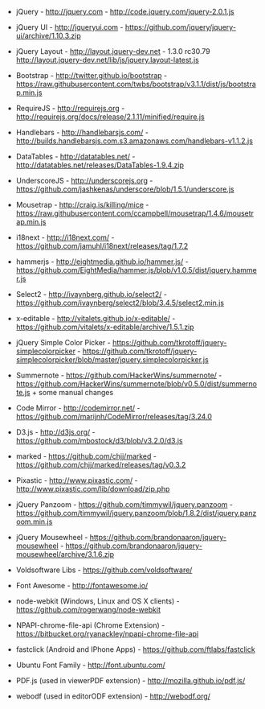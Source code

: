 * jQuery - http://jquery.com - http://code.jquery.com/jquery-2.0.1.js
* jQuery UI - http://jqueryui.com - https://github.com/jquery/jquery-ui/archive/1.10.3.zip
* jQuery Layout - http://layout.jquery-dev.net - 1.3.0 rc30.79 http://layout.jquery-dev.net/lib/js/jquery.layout-latest.js
* Bootstrap - http://twitter.github.io/bootstrap - https://raw.githubusercontent.com/twbs/bootstrap/v3.1.1/dist/js/bootstrap.min.js
* RequireJS - http://requirejs.org - http://requirejs.org/docs/release/2.1.11/minified/require.js
* Handlebars - http://handlebarsjs.com/ - http://builds.handlebarsjs.com.s3.amazonaws.com/handlebars-v1.1.2.js
* DataTables - http://datatables.net/ - http://datatables.net/releases/DataTables-1.9.4.zip
* UnderscoreJS - http://underscorejs.org - https://github.com/jashkenas/underscore/blob/1.5.1/underscore.js
* Mousetrap - http://craig.is/killing/mice - https://raw.githubusercontent.com/ccampbell/mousetrap/1.4.6/mousetrap.min.js
* i18next - http://i18next.com/ - https://github.com/jamuhl/i18next/releases/tag/1.7.2
* hammerjs - http://eightmedia.github.io/hammer.js/ - https://github.com/EightMedia/hammer.js/blob/v1.0.5/dist/jquery.hammer.js
* Select2 - http://ivaynberg.github.io/select2/ - https://github.com/ivaynberg/select2/blob/3.4.5/select2.min.js
* x-editable - http://vitalets.github.io/x-editable/ - https://github.com/vitalets/x-editable/archive/1.5.1.zip
* jQuery Simple Color Picker - https://github.com/tkrotoff/jquery-simplecolorpicker - https://github.com/tkrotoff/jquery-simplecolorpicker/blob/master/jquery.simplecolorpicker.js
* Summernote - https://github.com/HackerWins/summernote/ - https://github.com/HackerWins/summernote/blob/v0.5.0/dist/summernote.js + some manual changes
* Code Mirror - http://codemirror.net/ - https://github.com/marijnh/CodeMirror/releases/tag/3.24.0
* D3.js - http://d3js.org/ - https://github.com/mbostock/d3/blob/v3.2.0/d3.js
* marked - https://github.com/chjj/marked - https://github.com/chjj/marked/releases/tag/v0.3.2
* Pixastic - http://www.pixastic.com/ - http://www.pixastic.com/lib/download/zip.php
* jQuery Panzoom - https://github.com/timmywil/jquery.panzoom - https://github.com/timmywil/jquery.panzoom/blob/1.8.2/dist/jquery.panzoom.min.js
* jQuery Mousewheel - https://github.com/brandonaaron/jquery-mousewheel - https://github.com/brandonaaron/jquery-mousewheel/archive/3.1.6.zip

* Voldsoftware Libs - https://github.com/voldsoftware/

* Font Awesome - http://fontawesome.io/
* node-webkit (Windows, Linux and OS X clients) - https://github.com/rogerwang/node-webkit
* NPAPI-chrome-file-api (Chrome Extension) - https://bitbucket.org/ryanackley/npapi-chrome-file-api
* fastclick (Android and IPhone Apps) - https://github.com/ftlabs/fastclick
* Ubuntu Font Family - http://font.ubuntu.com/
* PDF.js (used in viewerPDF extension) - http://mozilla.github.io/pdf.js/
* webodf (used in editorODF extension) - http://webodf.org/